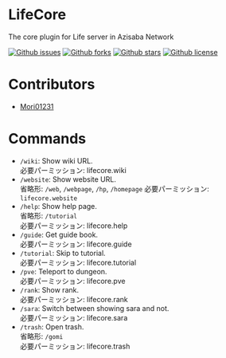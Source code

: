 # LifeCore

The core plugin for Life server in Azisaba Network

[![Github issues](https://img.shields.io/github/issues/AzisabaNetwork/LifeCore)](https://github.com/AzisabaNetwork/LifeCore/issues)
[![Github forks](https://img.shields.io/github/forks/AzisabaNetwork/LifeCore)](https://github.com/AzisabaNetwork/LifeCore/network/members)
[![Github stars](https://img.shields.io/github/stars/AzisabaNetwork/LifeCore)](https://github.com/AzisabaNetwork/LifeCore/stargazers)
[![Github license](https://img.shields.io/github/license/AzisabaNetwork/LifeCore)](https://github.com/AzisabaNetwork/LifeCore/)

# Contributors
- [Mori01231](https://github.com/Mori01231)

# Commands

- ``/wiki``:
    Show wiki URL.  
    必要パーミッション: lifecore.wiki
- ``/website``: Show website URL.  
    省略形: ``/web``, ``/webpage``, ``/hp``, ``/homepage`` 
    必要パーミッション: ``lifecore.website``
- ``/help``: Show help page.  
    省略形: ``/tutorial``  
    必要パーミッション: lifecore.help
- ``/guide``:
    Get guide book.  
    必要パーミッション: lifecore.guide
- ``/tutorial``:
    Skip to tutorial.  
    必要パーミッション: lifecore.tutorial
- ``/pve``:
    Teleport to dungeon.  
    必要パーミッション: lifecore.pve
- ``/rank``:
    Show rank.  
    必要パーミッション: lifecore.rank
- ``/sara``:
    Switch between showing sara and not.  
    必要パーミッション: lifecore.sara
- ``/trash``:
    Open trash.  
    省略形: ``/gomi``  
    必要パーミッション: lifecore.trash

